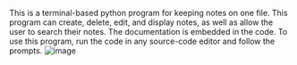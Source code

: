 This is a terminal-based python program for keeping notes on one file. This program can create, delete, edit, and display notes, as well as allow the user to search their notes.
The documentation is embedded in the code.
To use this program, run the code in any source-code editor and follow the prompts. 
![image](https://github.com/aaronho19/notepad/assets/116542561/f44d4135-91f1-4916-9da9-4caf69be9b43)


